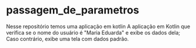 # passagem_de_parametros
Nesse repositório temos uma aplicação em kotlin A aplicação em Kotlin  que verifica se o nome do usuário é "Maria Eduarda" e exibe os dados dela; Caso contrário, exibe uma tela com dados padrão.
